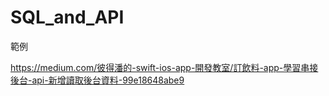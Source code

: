 # SQL_and_API
範例

https://medium.com/彼得潘的-swift-ios-app-開發教室/訂飲料-app-學習串接後台-api-新增讀取後台資料-99e18648abe9
